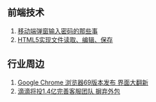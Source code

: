 ## 前端技术

1. [移动端弹窗输入密码的那些事](https://juejin.im/post/5b8c90f6e51d4538bb478b4d)
2. [HTML5实现文件读取、编辑、保存](http://refined-x.com/2018/09/03/HTML5%E5%AE%9E%E7%8E%B0%E6%96%87%E4%BB%B6%E8%AF%BB%E5%8F%96%E3%80%81%E7%BC%96%E8%BE%91%E3%80%81%E4%BF%9D%E5%AD%98/)

## 行业周边

1. [Google Chrome 浏览器69版本发布 界面大翻新](https://www.cnbeta.com/articles/tech/764407.htm)
2. [滴滴将投1.4亿完善客服团队 摒弃外包](http://tech.163.com/18/0905/12/DQUISIGQ00097U7R.html)
